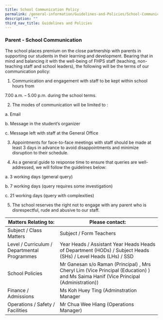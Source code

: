 ```yaml
---
title: School Communication Policy
permalink: /general-information/Guidelines-and-Policies/School-Communication-Policy/
description: ""
third_nav_title: Guidelines and Policies
---
```

### Parent - School Communication

The school places premium on the close partnership with parents in supporting our students in their learning and development. Bearing that in mind and balancing it with the well-being of FHPS staff (teaching, non-teaching staff and school leaders), the following will be the terms of our communication policy:

  

1. Communication and engagement with staff to be kept within school hours from

 7.00 a.m. – 5.00 p.m. during the school terms.

  

2. The modes of communication will be limited to :

 a. Email
 
 b. Message in the student’s organizer
 
 c. Message left with staff at the General Office

  

3. Appointments for face-to-face meetings with staff should be made at least 3 days in advance to avoid disappointments and minimize disruption to their schedule.

  

4. As a general guide to response time to ensure that queries are well-addressed, we will follow the guidelines below:

 a. 3 working days (general query)

 b. 7 working days (query requires some investigation)
 
 c. 21 working days (query with complexities)

  

5. The school reserves the right not to engage with any parent who is disrespectful, rude and abusive to our staff.
				
| Matters Relating to:                         | Please contact:                                                                                                                                                                                                              |
|----------------------------------------------|------------------------------------------------------------------------------------------------------------------------------------------------------------------------------------------------------------------------------|
| Subject / Class Matters                      | Subject / Form Teachers                                                                                                                                                                                                      |
| Level / Curriculum / Departmental Programmes | Year Heads / Assistant Year Heads Heads of Department (HODs) / Subject Heads (SHs) / Level Heads (LHs) / SSD                                                                                                                 |
| School Policies                              |                                           Mr Ganesan s/o Raman (Principal) ,             Mrs Cheryl Lim (Vice Principal (Education) ) and Ms Saima Hanif (Vice Principal (Administration))  |
| Finance / Admissions                      | Ms Koh Huey Ting (Adminstration Manager|
| Operations / Safety / Facilities  | Mr Chua Wee Hiang (Operations Manager)                                                                                                                                                                                                            |